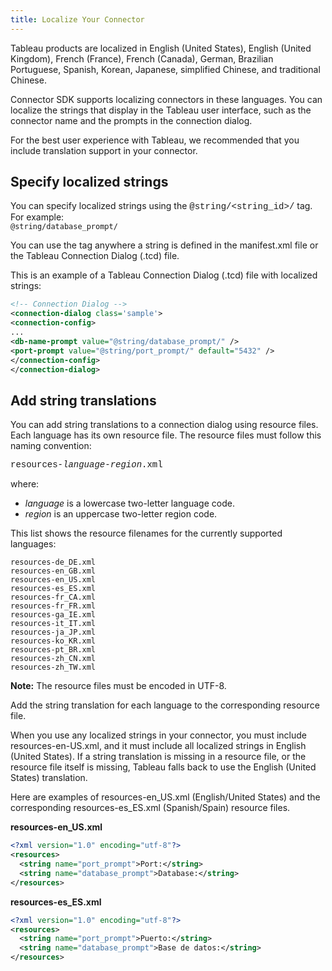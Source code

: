 ```yaml
---
title: Localize Your Connector
---
```


Tableau products are localized in English (United States), English (United Kingdom), French (France), French (Canada), German, Brazilian Portuguese, Spanish, Korean, Japanese, simplified Chinese, and traditional Chinese.

Connector SDK supports localizing connectors in these languages. You can localize the strings that display in the Tableau user interface, such as the connector name and the prompts in the connection dialog.

For the best user experience with Tableau, we recommended that you include translation support in your connector.
## Specify localized strings
You can specify localized strings using the <span style="font-family: courier new">@string/<string_id>/</span> tag. For example:    
  `@string/database_prompt/`

 You can use the tag anywhere a string is defined in the manifest.xml file or the Tableau Connection Dialog (.tcd) file.

This is an example of a Tableau Connection Dialog (.tcd) file with localized strings:
```xml
<!-- Connection Dialog -->
<connection-dialog class='sample'>
<connection-config>
...
<db-name-prompt value="@string/database_prompt/" />
<port-prompt value="@string/port_prompt/" default="5432" />
</connection-config>
</connection-dialog>
```


## Add string translations
You can add string translations to a connection dialog using resource files. Each language has its own resource file. The resource files must follow this naming convention:

<span style="font-family: courier new">resources-*language*-*region*.xml</span>

  where:
  - *language* is a lowercase two-letter language code.
  - *region* is an uppercase two-letter region code.

This list shows the resource filenames for the currently supported languages:  
```
resources-de_DE.xml
resources-en_GB.xml
resources-en_US.xml
resources-es_ES.xml
resources-fr_CA.xml
resources-fr_FR.xml
resources-ga_IE.xml
resources-it_IT.xml
resources-ja_JP.xml
resources-ko_KR.xml
resources-pt_BR.xml
resources-zh_CN.xml
resources-zh_TW.xml
```
__Note:__ The resource files must be encoded in UTF-8.

Add the string translation for each language to the corresponding resource file.

When you use any localized strings in your connector, you must include resources-en-US.xml, and it must include all localized strings in English (United States). If a string translation is missing in a resource file, or the resource file itself is missing, Tableau falls back to use the English (United States) translation.

Here are examples of resources-en_US.xml (English/United States) and the corresponding resources-es_ES.xml (Spanish/Spain) resource files.

__resources-en_US.xml__  
```xml
<?xml version="1.0" encoding="utf-8"?>
<resources>
  <string name="port_prompt">Port:</string>
  <string name="database_prompt">Database:</string>
</resources>
```
__resources-es_ES.xml__  
```xml
<?xml version="1.0" encoding="utf-8"?>
<resources>
  <string name="port_prompt">Puerto:</string>
  <string name="database_prompt">Base de datos:</string>
</resources>
```

